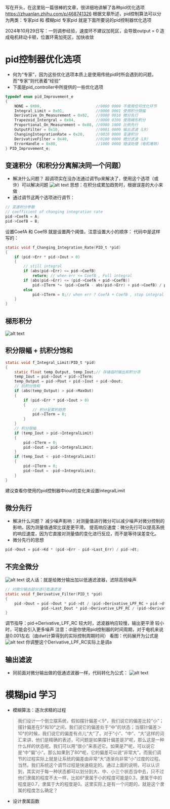写在开头，在这里贴一篇很棒的文章，很详细地讲解了各种pid优化选项
https://zhuanlan.zhihu.com/p/468741326
根据文章所述，pid控制算法可以分为两类：专家pid 和 模糊pid
专家pid 就是下面所要说的pid控制器优化选项

2024年10月29日写：一则调参经验，速度环不建议加死区，会导致output = 0 造成电机转动卡顿，位置环需加死区，加快收敛
# pid控制器优化选项
- 何为“专家”，因为这些优化选项本质上是使用传统pid时所会遇到的问题，而“专家”则代表着“经验”
- 下面是pid_controller中所提供的一些优化选项
```c
typedef enum pid_Improvement_e
{
    NONE = 0X00,                        //0000 0000 不使用任何优化环节
    Integral_Limit = 0x01,              //0000 0001 使用积分限幅
    Derivative_On_Measurement = 0x02,   //0000 0010 微分先行
    Trapezoid_Intergral = 0x04,         //0000 0100 使用梯形积分
    Proportional_On_Measurement = 0x08, //0000 1000 比例先行
    OutputFilter = 0x10,                //0001 0000 输出滤波（LR）
    ChangingIntegrationRate = 0x20,     //0010 0000 变速积分
    DerivativeFilter = 0x40,            //0100 0000 微分滤波（LR）
    ErrorHandle = 0x80,                 //1000 0000 错误处理（电机堵转）
} PID_Improvement_e;
```


## 变速积分（和积分分离解决同一个问题）
- 解决什么问题？
超调项实在没办法通过调节p来解决了，使用这个选项（或许）可以解决问题
![alt text](./../../image/pid_image.png)
思想：在积分成累加趋势时，根据误差的大小来做
- 通过调节这两个选项进行调节：
```c
// 变速积分参数
// coefficient of changing integration rate
pid->CoefA = A;
pid->CoefB = B;
```
设置CoefA 和 CoefB 就是设置两个阈值，注意设置大小的顺序：
代码中是这样写的：
```c
static void f_Changing_Integration_Rate(PID_t *pid)
{
    if (pid->Err * pid->Iout > 0)
    {
        // still integral
        if (abs(pid->Err) <= pid->CoefB)
            return; // when err <= CoefB , Full integral 
        if (abs(pid->Err) <= (pid->CoefA + pid->CoefB))
            pid->ITerm *= (pid->CoefA - abs(pid->Err) + pid->CoefB) / pid->CoefA;// when CoefB < err <= CoefA + CoefB , change the speed of integral
        else
            pid->ITerm = 0;// when err ? CoefA + CoefB , stop integral 
    }
}
```



## 梯形积分
![alt text](./../../image/pid_image-1.png)


## 积分限幅 + 抗积分饱和
```c
static void f_Integral_Limit(PID_t *pid)
{
    static float temp_Output, temp_Iout;// 存储临时输出和积分项
    temp_Iout = pid->Iout + pid->ITerm;
    temp_Output = pid->Pout + pid->Iout + pid->Dout;
    // 抗积分饱和
    if (abs(temp_Output) > pid->MaxOut)
    {
        if (pid->Err * pid->Iout > 0)
        {
            // 积分呈累积趋势
            pid->ITerm = 0;
        }
    }
    // 积分限幅
    if (temp_Iout > pid->IntegralLimit)
    {
        pid->ITerm = 0;
        pid->Iout = pid->IntegralLimit;
    }
    if (temp_Iout < -pid->IntegralLimit)
    {
        pid->ITerm = 0;
        pid->Iout = -pid->IntegralLimit;
    }
}
```
建议查看你使用的pid控制器中iout的变化来设置IntegralLimit


## 微分先行
- 解决什么问题？
减少噪声影响：对测量值进行微分可以减少噪声对微分控制的影响，因为测量值通常比误差更平滑。
提高响应速度：微分先行可以提高系统的响应速度，因为它直接对测量值的变化进行反应，而不是等待误差变化。
- 微分先行的思想
```c
pid->Dout = pid->Kd * (pid->Err - pid->Last_Err) / pid->dt;
```


## 不完全微分
![alt text](./../../image/pid_image-2.png)
说人话：就是给微分输出加以低通滤波器，滤除高频噪声
```c
// 对微分输出部分进行低通滤波
static void f_Derivative_Filter(PID_t *pid)
{
    pid->Dout = pid->Dout * pid->dt / (pid->Derivative_LPF_RC + pid->dt) +
                pid->Last_Dout * pid->Derivative_LPF_RC / (pid->Derivative_LPF_RC + pid->dt);
}
```
调节指导：pid->Derivative_LPF_RC 较大时，滤波器响应较慢，输出更平滑
                                较小时，可能会引入更多噪声
        注意：dt是你使用pid控制器的时间周期，对于电机来说是0.001左右（由dwt计算得到的实际控制周期时间）
        看图：代码展开为公式是
![alt text](./../../image/pid_image-3.jpg)
你调整这个Derivative_LPF_RC实际上是调a


## 输出滤波
- 同前面对微分输出做的低通滤波器一样，代码转化为公式：
![alt text](./../../image/pid_image-4.jpg)


# 模糊pid 学习
- 模糊算法：逐次求精的过程
> 我们设计一个倒立摆系统，假如摆针偏差＜5°，我们说它的偏差比较“小”；摆针偏差在5°和10°之间，我们说它的偏差处于“中”的状态；当摆针偏差＞10°的时候，我们说它的偏差有点儿“大”了。对于“小”、“中”、“大”这样的词汇来讲，他们是精确的表述，可问题是如果摆针偏差是3°呢，那么这是一种什么样的状态呢。我们可以用“很小”来表述它。如果是7°呢，可以说它是“中”偏“小”。那么如果到了80°呢，它的偏差可以说“非常大”。而我们调节的过程实际上就是让系统的偏差由非常“大”逐渐向非常“小”过度的过程。当然，我们系统这个调节过程是快速稳定的。通过上面的说明，可以认识到，其实对于每一种状态都可以划分到大、中、小三个状态当中去，只不过他们隶属的程度不太一样，比如6°隶属于小的程度可能是0.3，隶属于中的程度是0.7，隶属于大的程度是0。这里实际上是有一个问题的，就是这个隶属的程度怎么确定？
- 设计隶属函数
